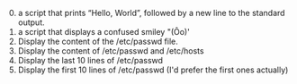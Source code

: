 0. a script that prints “Hello, World”, followed by a new line to the standard output.
1. a script that displays a confused smiley "(Ôo)'
2. Display the content of the /etc/passwd file.
3. Display the content of /etc/passwd and /etc/hosts
4. Display the last 10 lines of /etc/passwd
5. Display the first 10 lines of /etc/passwd (I'd prefer the first ones actually)

